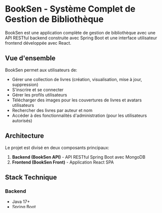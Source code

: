 # BookSen - Système Complet de Gestion de Bibliothèque

BookSen est une application complète de gestion de bibliothèque avec une API RESTful backend construite avec Spring Boot et une interface utilisateur frontend développée avec React.

## Vue d'ensemble

BookSen permet aux utilisateurs de:
- Gérer une collection de livres (création, visualisation, mise à jour, suppression)
- S'inscrire et se connecter
- Gérer les profils utilisateurs
- Télécharger des images pour les couvertures de livres et avatars utilisateurs
- Rechercher des livres par auteur et nom
- Accéder à des fonctionnalités d'administration (pour les utilisateurs autorisés)

## Architecture

Le projet est divisé en deux composants principaux:

1. **Backend (BookSen API)** - API RESTful Spring Boot avec MongoDB
2. **Frontend (BookSen Front)** - Application React SPA

## Stack Technique

### Backend
- Java 17+
- Spring Boot
- Spring Security
- Spring Data MongoDB
- Docker

### Frontend
- React 18
- React Router v6
- TanStack Query (React Query)
- Context API

## Fonctionnalités Principales

- **Authentification complète** - Inscription, connexion et gestion des rôles
- **Gestion des livres** - CRUD complet pour les livres avec support pour les images de couverture
- **Profils utilisateurs** - Gestion des informations utilisateur avec avatars
- **Recherche** - Filtrage flexible des livres
- **Interface réactive** - Design moderne et réactif
- **Sécurité** - Routes protégées et gestion des autorisations
- **Gestion d'erreurs** - Réponses d'erreur cohérentes et validation

## Installation et Démarrage

### Prérequis
- Docker

### Instructions

1. Cloner le dépôt:
   ```bash
   git clone https://github.com/moussadiengsala/book-sen.git
   cd book-sen
   ```

2. Démarrer les dépendances (MongoDB et MongoDB Express):
   ```bash
   docker-compose -f docker-compose.dep.yml up -d
   ```

3. Demarrer l'API backend et frontend:
   ```bash
   docker-compose -f docker-compose.service.yml up -d
   ```

4. Ou Démarrer l'API backend et frontend une a une:
   ```bash
   docker-compose -f docker-compose.service.yml up -d --build book-sen-api
   docker-compose -f docker-compose.service.yml up -d --build book-sen-front
   ```

5. Accéder aux applications:
    - API: `http://localhost:8082`
    - Frontend: `http://localhost:5173`
    - MongoDB Express: `http://localhost:8081`

### Exécution manuelle du frontend (alternative):
```bash
cd front-end
npm install
npm run dev
```

## Compte Administrateur par Défaut

Un compte administrateur est automatiquement créé au premier démarrage:
- **Email**: `admin@example.com`
- **Mot de passe**: `ChangeMe123!`

⚠️ **Important**: Pour des raisons de sécurité, modifiez ce mot de passe après la première connexion.

## Points d'Accès API

### Ressource Livres
| Méthode | Point d'Accès | Description |
|---------|---------------|-------------|
| GET | `/api/v1/books` | Récupérer tous les livres |
| GET | `/api/v1/books/{id}` | Récupérer un livre par ID |
| GET | `/api/v1/books/cover/{filename}` | Récupérer l'image de couverture |
| POST | `/api/v1/books` | Créer un nouveau livre |
| PUT | `/api/v1/books/{id}` | Mettre à jour un livre |
| DELETE | `/api/v1/books/{id}` | Supprimer un livre |

### Ressource Utilisateurs
| Méthode | Point d'Accès | Description |
|---------|---------------|-------------|
| GET | `/api/v1/user/{id}` | Récupérer un utilisateur |
| GET | `/api/v1/user` | Récupérer tous les utilisateurs |
| GET | `/api/v1/user/avatar/{filename}` | Récupérer un avatar |
| POST | `/api/v1/user/auth/register` | Inscription |
| POST | `/api/v1/user/auth/login` | Connexion |
| PUT | `/api/v1/user/{id}` | Mettre à jour un utilisateur |
| DELETE | `/api/v1/user/{id}` | Supprimer un utilisateur |

## Structure Frontend

### Routes principales
- `/` : Page d'accueil
- `/login` : Connexion
- `/register` : Inscription
- `/books` : Liste des livres (protégée)
- `/books/new` : Création (admin)
- `/books/:id` : Détails d'un livre
- `/books/:id/edit` : Édition (admin)
- `/profile` : Profil utilisateur (protégée)

## Contribution

Les contributions sont les bienvenues! Veuillez soumettre des pull requests ou signaler des problèmes via GitHub.

## Licence

[Insérer information de licence ici]